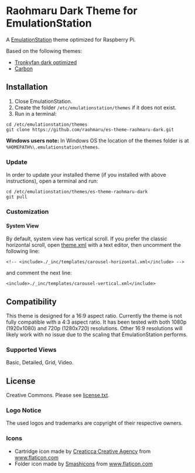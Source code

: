 # Raohmaru Dark Theme for EmulationStation
A [EmulationStation](https://github.com/RetroPie/EmulationStation) theme optimized for Raspberry Pi.

Based on the following themes:
- [Tronkyfan dark optimized](https://github.com/HerbFargus/es-theme-tronkyfran/tree/dark-optimized)
- [Carbon](https://github.com/RetroPie/es-theme-carbon)

## Installation
1. Close EmulationStation.
2. Create the folder `/etc/emulationstation/themes` if it does not exist.
3. Run in a terminal:
```
cd /etc/emulationstation/themes
git clone https://github.com/raohmaru/es-theme-raohmaru-dark.git
```

**Windows users note:** In Windows OS the location of the themes folder is at `%HOMEPATH%\.emulationstation\themes`.

### Update
In order to update your installed theme (if you installed with above instructions), open a terminal and run:
```
cd /etc/emulationstation/themes/es-theme-raohmaru-dark
git pull
```

### Customization

#### System View
By default, system view has vertical scroll. If you prefer the classic horizontal scroll, open [theme.xml](https://github.com/raohmaru/es-theme-raohmaru-dark/blob/master/theme.xml)
with a text editor, then uncomment the following line:
```
<!-- <include>./_inc/templates/carousel-horizontal.xml</include> -->
```
and comment the next line:
```
<include>./_inc/templates/carousel-vertical.xml</include>
```

## Compatibility
This theme is designed for a 16:9 aspect ratio. Currently the theme is not fully compatible with a 4:3 aspect ratio. It has been tested with both 1080p (1920x1080) and 720p (1280x720) resolutions. Other 16:9 resolutions will likely work with no issue due to the scaling that EmulationStation performs.

### Supported Views
Basic, Detailed, Grid, Video.

## License
Creative Commons. Please see [license.txt](license.txt).

### Logo Notice
The used logos and trademarks are copyright of their respective owners.

### Icons
- Cartridge icon made by [Creaticca Creative Agency](http://www.creaticca.com/) from www.flaticon.com
- Folder icon made by [Smashicons](http://www.Smashicons.com/) from www.flaticon.com
